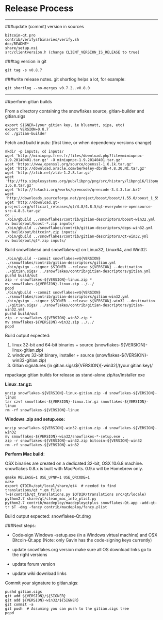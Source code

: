 Release Process
====================

* * *

###update (commit) version in sources


	bitcoin-qt.pro
	contrib/verifysfbinaries/verify.sh
	doc/README*
	share/setup.nsi
	src/clientversion.h (change CLIENT_VERSION_IS_RELEASE to true)

###tag version in git

	git tag -s v0.8.7

###write release notes. git shortlog helps a lot, for example:

	git shortlog --no-merges v0.7.2..v0.8.0

* * *

##perform gitian builds

 From a directory containing the snowflakes source, gitian-builder and gitian.sigs
  
	export SIGNER=(your gitian key, ie bluematt, sipa, etc)
	export VERSION=0.8.7
	cd ./gitian-builder

 Fetch and build inputs: (first time, or when dependency versions change)

	mkdir -p inputs; cd inputs/
	wget 'http://miniupnp.free.fr/files/download.php?file=miniupnpc-1.9.20140401.tar.gz' -O miniupnpc-1.9.20140401.tar.gz'
	wget 'https://www.openssl.org/source/openssl-1.0.1k.tar.gz'
	wget 'http://download.oracle.com/berkeley-db/db-4.8.30.NC.tar.gz'
	wget 'http://zlib.net/zlib-1.2.8.tar.gz'
	wget 'ftp://ftp.simplesystems.org/pub/libpng/png/src/history/libpng16/libpng-1.6.8.tar.gz'
	wget 'http://fukuchi.org/works/qrencode/qrencode-3.4.3.tar.bz2'
	wget 'http://downloads.sourceforge.net/project/boost/boost/1.55.0/boost_1_55_0.tar.bz2'
	wget 'http://download.qt-project.org/official_releases/qt/4.8/4.8.5/qt-everywhere-opensource-src-4.8.5.tar.gz'
	cd ..
	./bin/gbuild ../snowflakes/contrib/gitian-descriptors/boost-win32.yml
	mv build/out/boost-*.zip inputs/
	./bin/gbuild ../snowflakes/contrib/gitian-descriptors/deps-win32.yml
	mv build/out/bitcoin*.zip inputs/
	./bin/gbuild ../snowflakes/contrib/gitian-descriptors/qt-win32.yml
	mv build/out/qt*.zip inputs/

 Build snowflakesd and snowflakes-qt on Linux32, Linux64, and Win32:
  
	./bin/gbuild --commit snowflakes=v${VERSION} ../snowflakes/contrib/gitian-descriptors/gitian.yml
	./bin/gsign --signer $SIGNER --release ${VERSION} --destination ../gitian.sigs/ ../snowflakes/contrib/gitian-descriptors/gitian.yml
	pushd build/out
	zip -r snowflakes-${VERSION}-linux.zip *
	mv snowflakes-${VERSION}-linux.zip ../../
	popd
	./bin/gbuild --commit snowflakes=v${VERSION} ../snowflakes/contrib/gitian-descriptors/gitian-win32.yml
	./bin/gsign --signer $SIGNER --release ${VERSION}-win32 --destination ../gitian.sigs/ ../snowflakes/contrib/gitian-descriptors/gitian-win32.yml
	pushd build/out
	zip -r snowflakes-${VERSION}-win32.zip *
	mv snowflakes-${VERSION}-win32.zip ../../
	popd

  Build output expected:

  1. linux 32-bit and 64-bit binaries + source (snowflakes-${VERSION}-linux-gitian.zip)
  2. windows 32-bit binary, installer + source (snowflakes-${VERSION}-win32-gitian.zip)
  3. Gitian signatures (in gitian.sigs/${VERSION}[-win32]/(your gitian key)/

repackage gitian builds for release as stand-alone zip/tar/installer exe

**Linux .tar.gz:**

	unzip snowflakes-${VERSION}-linux-gitian.zip -d snowflakes-${VERSION}-linux
	tar czvf snowflakes-${VERSION}-linux.tar.gz snowflakes-${VERSION}-linux
	rm -rf snowflakes-${VERSION}-linux

**Windows .zip and setup.exe:**

	unzip snowflakes-${VERSION}-win32-gitian.zip -d snowflakes-${VERSION}-win32
	mv snowflakes-${VERSION}-win32/snowflakes-*-setup.exe .
	zip -r snowflakes-${VERSION}-win32.zip bitcoin-${VERSION}-win32
	rm -rf snowflakes-${VERSION}-win32

**Perform Mac build:**

  OSX binaries are created on a dedicated 32-bit, OSX 10.6.8 machine.
  snowflakes 0.8.x is built with MacPorts.  0.9.x will be Homebrew only.

	qmake RELEASE=1 USE_UPNP=1 USE_QRCODE=1
	make
	export QTDIR=/opt/local/share/qt4  # needed to find translations/qt_*.qm files
	T=$(contrib/qt_translations.py $QTDIR/translations src/qt/locale)
	python2.7 share/qt/clean_mac_info_plist.py
	python2.7 contrib/macdeploy/macdeployqtplus snowflakes-Qt.app -add-qt-tr $T -dmg -fancy contrib/macdeploy/fancy.plist

 Build output expected: snowflakes-Qt.dmg

###Next steps:

* Code-sign Windows -setup.exe (in a Windows virtual machine) and
  OSX Bitcoin-Qt.app (Note: only Gavin has the code-signing keys currently)

* update snowflakes.org version
  make sure all OS download links go to the right versions

* update forum version

* update wiki download links

Commit your signature to gitian.sigs:

	pushd gitian.sigs
	git add ${VERSION}/${SIGNER}
	git add ${VERSION}-win32/${SIGNER}
	git commit -a
	git push  # Assuming you can push to the gitian.sigs tree
	popd

